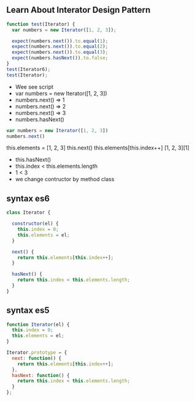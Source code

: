 ## Learn About Interator Design Pattern
``` javascript
function test(Iterator) {
  var numbers = new Iterator([1, 2, 3]);

  expect(numbers.next()).to.equal(1);
  expect(numbers.next()).to.equal(2);
  expect(numbers.next()).to.equal(3);
  expect(numbers.hasNext()).to.false;
}
test(Iterator6);
test(Iterator);
```
- Wee see script
- var numbers = new Iterator([1, 2, 3])
- numbers.next() => 1
- numbers.next() => 2
- numbers.next() => 3
- numbers.hasNext()
``` javascript
var numbers = new Iterator([1, 2, 3])
numbers.next()
```
this.elements = [1, 2, 3]
this.next()
this.elements[this.index++]
[1, 2, 3][1]
- this.hasNext()
- this.index < this.elements.length
-  1 < 3
- we change contructor by method class
## syntax es6
``` javascript
class Iterator {

  constructor(el) {
    this.index = 0;
    this.elements = el;
  }

  next() {
    return this.elements[this.index++];
  }

  hasNext() {
    return this.index < this.elements.length;
  }
}
```

## syntax es5
``` javascript
function Iterator(el) {
  this.index = 0;
  this.elements = el;
}

Iterator.prototype = {
  next: function() {
    return this.elements[this.index++];
  },
  hasNext: function() {
    return this.index < this.elements.length;
  }
};

```